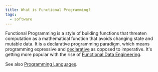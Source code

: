 ```yaml
---
title: What is Functional Programming?
tags:
  - software
---
```


Functional Programming is a style of building functions that threaten computation as a mathematical function that avoids changing state and mutable data. It is a declarative programming paradigm, which means programming expressive and [declarative](term/declarative.md) as opposed to imperative. It's getting more popular with the rise of [Functional Data Engineering](term/functional%20data%20engineering.md).

See also [Programming Languages](programming%20languages.md).
